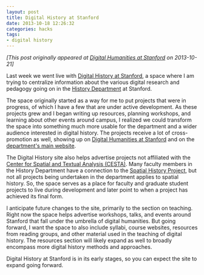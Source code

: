 ```yaml
---
layout: post
title: Digital History at Stanford
date: 2013-10-18 12:26:32
categories: hacks
tags:
- digital history
---
```

*[This post originally appeared at [Digital Humanities at Stanford](http://digitalhumanities.stanford.edu) on 2013-10-21]*

Last week we went live with [Digital History at Stanford](http://digitalhistory.stanford.edu), a space where I am trying to centralize information about the various digital research and pedagogy going on in the [History Department](http://history.stanford.edu) at Stanford.

The space originally started as a way for me to put projects that were in progress, of which I have a few that are under active development. As these projects grew and I began writing up resources, planning workshops, and learning about other events around campus, I realized we could transform the space into something much more usable for the department and a wider audience interested in digital history. The projects receive a lot of cross-promotion as well, showing up on [Digital Humanities at Stanford](http://digitalhumanities.stanford.edu) and on the [department's main website](http://history.stanford.edu). 

The Digital History site also helps advertise projects not affiliated with the [Center for Spatial and Textual Analysis (CESTA)](http://cesta.stanford.edu). Many faculty members in the History Department have a connection to the [Spatial History Project](http://spatialhistory.stanford.edu), but not all projects being undertaken in the department applies to spatial history. So, the space serves as a place for faculty and graduate student projects to live during development and later point to when a project has achieved its final form. 

I anticipate future changes to the site, primarily to the section on teaching. Right now the space helps advertise workshops, talks, and events around Stanford that fall under the umbrella of digital humanities. But going forward, I want the space to also include syllabi, course websites, resources from reading groups, and other material used in the teaching of digital history. The resources section will likely expand as well to broadly encompass more digital history methods and approaches. 

Digital History at Stanford is in its early stages, so you can expect the site to expand going forward.
